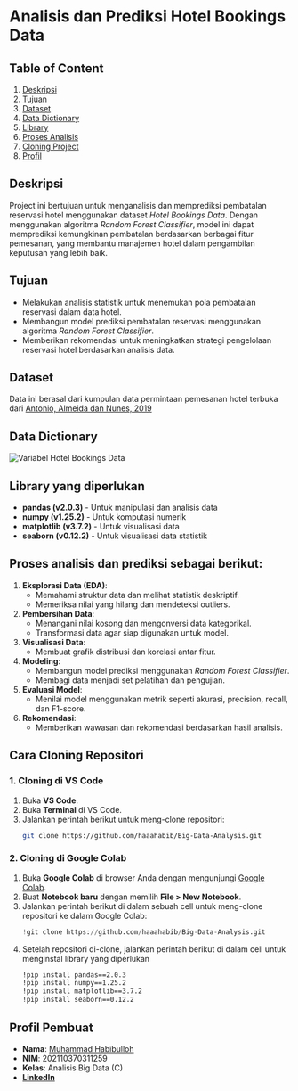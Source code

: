 # Analisis dan Prediksi Hotel Bookings Data

## Table of Content

1. [Deskripsi](#Deskripsi)
2. [Tujuan](#Tujuan)
3. [Dataset](#Dataset)
4. [Data Dictionary](#Data-Dictionary)
5. [Library](#library-yang-diperlukan)
6. [Proses Analisis](#Proses-analisis-dan-prediksi-sebagai-berikut)
7. [Cloning Project](#Cara-Cloning-Repositori)
8. [Profil](#Profil-Pembuat)

## Deskripsi 

Project ini bertujuan untuk menganalisis dan memprediksi pembatalan reservasi hotel menggunakan dataset *Hotel Bookings Data*. Dengan menggunakan algoritma *Random Forest Classifier*, model ini dapat memprediksi kemungkinan pembatalan berdasarkan berbagai fitur pemesanan, yang membantu manajemen hotel dalam pengambilan keputusan yang lebih baik.

## Tujuan

- Melakukan analisis statistik untuk menemukan pola pembatalan reservasi dalam data hotel.
- Membangun model prediksi pembatalan reservasi menggunakan algoritma *Random Forest Classifier*.
- Memberikan rekomendasi untuk meningkatkan strategi pengelolaan reservasi hotel berdasarkan analisis data.

## Dataset
Data ini berasal dari kumpulan data permintaan pemesanan hotel terbuka dari [Antonio, Almeida dan Nunes, 2019](https://www.sciencedirect.com/science/article/pii/S2352340918315191#f0010) 

## Data Dictionary
![Variabel Hotel Bookings Data](https://github.com/user-attachments/assets/07dddc03-d9d8-49d1-ade5-18bf1db4dde9)


## Library yang diperlukan

-   **pandas (v2.0.3)** - Untuk manipulasi dan analisis data
-   **numpy (v1.25.2)** - Untuk komputasi numerik
-   **matplotlib (v3.7.2)** - Untuk visualisasi data
-   **seaborn (v0.12.2)** - Untuk visualisasi data statistik

## Proses analisis dan prediksi sebagai berikut:

1. **Eksplorasi Data (EDA)**: 
   - Memahami struktur data dan melihat statistik deskriptif.
   - Memeriksa nilai yang hilang dan mendeteksi outliers.
2. **Pembersihan Data**:
   - Menangani nilai kosong dan mengonversi data kategorikal.
   - Transformasi data agar siap digunakan untuk model.
3. **Visualisasi Data**:
   - Membuat grafik distribusi dan korelasi antar fitur.
4. **Modeling**:
   - Membangun model prediksi menggunakan *Random Forest Classifier*.
   - Membagi data menjadi set pelatihan dan pengujian.
5. **Evaluasi Model**:
   - Menilai model menggunakan metrik seperti akurasi, precision, recall, dan F1-score.
6. **Rekomendasi**:
   - Memberikan wawasan dan rekomendasi berdasarkan hasil analisis.

## Cara Cloning Repositori

### 1. **Cloning di VS Code**
1. Buka **VS Code**.
2. Buka **Terminal** di VS Code.
3. Jalankan perintah berikut untuk meng-clone repositori:
   ```bash
   git clone https://github.com/haaahabib/Big-Data-Analysis.git

### 2. **Cloning di Google Colab**
1. Buka **Google Colab** di browser Anda dengan mengunjungi [Google Colab](https://colab.research.google.com/).
2. Buat **Notebook baru** dengan memilih **File > New Notebook**.
3. Jalankan perintah berikut di dalam sebuah cell untuk meng-clone repositori ke dalam Google Colab:
   ```python
   !git clone https://github.com/haaahabib/Big-Data-Analysis.git
4. Setelah repositori di-clone, jalankan perintah berikut di dalam cell untuk menginstal library yang diperlukan
   ```bash
   !pip install pandas==2.0.3
   !pip install numpy==1.25.2
   !pip install matplotlib==3.7.2
   !pip install seaborn==0.12.2

## Profil Pembuat
- **Nama**: [Muhammad Habibulloh](https://github.com/haaahabib)
- **NIM**: 202110370311259
- **Kelas**: Analisis Big Data (C)
- [**LinkedIn**](https://www.linkedin.com/in/mhabibulloh/)


